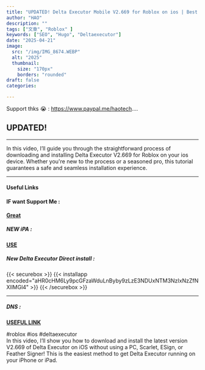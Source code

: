 ```yaml
---
title: "UPDATED! Delta Executor Mobile V2.669 for Roblox on ios | Best Roblox Executor on iphone & ipad NEW"
author: "HAO"
description: ""
tags: ["文章", "Roblox" ]
keywords: ["SEO", "Hugo", "Deltaexecutor"]
date: "2025-04-21"
image:
  src: "/img/IMG_8674.WEBP"
  alt: "2025"
  thumbnail:
    size: "170px"
    borders: "rounded"
draft: false
categories:

---
```


Support thks 😭 : https://www.paypal.me/haotech....
<!--more-->

## **UPDATED!**

---

In this video, I’ll guide you through the straightforward process of downloading and installing Delta Executor V2.669 for Roblox on your ios device. Whether you're new to the process or a seasoned pro, this tutorial guarantees a safe and seamless installation experience.

---

#### **Useful Links**

#### **<and font style="background: "> IF want Support Me :</font>** 
**[ Great](https://www.paypal.me/haotech)**

##### **<and font style="background: "> NEW iPA : </font>** 
**[  USE](https://www.patreon.com/hao8?utm_medium=unknown&utm_source=join_link&utm_campaign=creatorshare_creator&utm_content=copyLink)**

##### **<font style="background:  "> New Delta Executor Direct install :</font>** 

{{< securebox >}}
{{< installapp encoded="aHR0cHM6Ly9pcGFzaWduLnByby9zLzE3NDUxNTM3NzIxNzZfNXllMGl4" >}}
{{< /securebox >}}

---

##### **<font style="background:  "> DNS :</font>** 
**[ USEFUL LINK](https://khoindvn.io.vn/document/DNS/khoindns.mobileconfig?sign=1)**

#roblox #ios #deltaexecutor  
In this video, I’ll show you how to download and install the latest version V2.669 of Delta Executor on iOS without using a PC, Scarlet, ESign, or Feather Signer! This is the easiest method to get Delta Executor running on your iPhone or iPad.